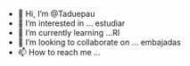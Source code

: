 - 👋 Hi, I’m @Taduepau
- 👀 I’m interested in ... estudiar
- 🌱 I’m currently learning ...RI
- 💞️ I’m looking to collaborate on ... embajadas
- 📫 How to reach me ...

<!---
Taduepau/Taduepau is a ✨ special ✨ repository because its `README.md` (this file) appears on your GitHub profile.
You can click the Preview link to take a look at your changes.
--->
